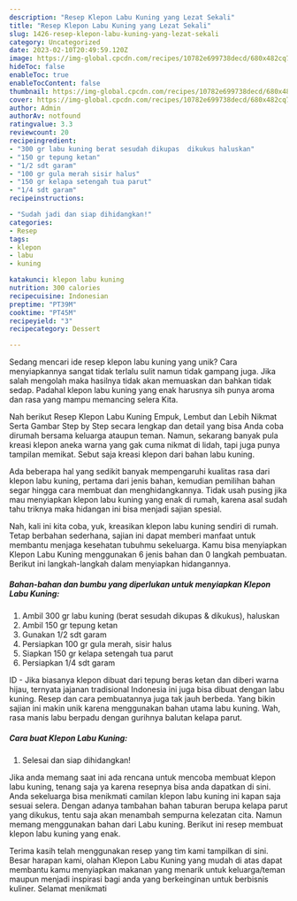 ```yaml
---
description: "Resep Klepon Labu Kuning yang Lezat Sekali"
title: "Resep Klepon Labu Kuning yang Lezat Sekali"
slug: 1426-resep-klepon-labu-kuning-yang-lezat-sekali
category: Uncategorized
date: 2023-02-10T20:49:59.120Z
image: https://img-global.cpcdn.com/recipes/10782e699738decd/680x482cq70/klepon-labu-kuning-foto-resep-utama.jpg
hideToc: false
enableToc: true
enableTocContent: false
thumbnail: https://img-global.cpcdn.com/recipes/10782e699738decd/680x482cq70/klepon-labu-kuning-foto-resep-utama.jpg
cover: https://img-global.cpcdn.com/recipes/10782e699738decd/680x482cq70/klepon-labu-kuning-foto-resep-utama.jpg
author: Admin
authorAv: notfound
ratingvalue: 3.3
reviewcount: 20
recipeingredient:
- "300 gr labu kuning berat sesudah dikupas  dikukus haluskan"
- "150 gr tepung ketan"
- "1/2 sdt garam"
- "100 gr gula merah sisir halus"
- "150 gr kelapa setengah tua parut"
- "1/4 sdt garam"
recipeinstructions:

- "Sudah jadi dan siap dihidangkan!"
categories:
- Resep
tags:
- klepon
- labu
- kuning

katakunci: klepon labu kuning 
nutrition: 300 calories
recipecuisine: Indonesian
preptime: "PT39M"
cooktime: "PT45M"
recipeyield: "3"
recipecategory: Dessert

---
```





Sedang mencari ide resep klepon labu kuning yang unik? Cara menyiapkannya sangat tidak terlalu sulit namun tidak gampang juga. Jika salah mengolah maka hasilnya tidak akan memuaskan dan bahkan tidak sedap. Padahal klepon labu kuning yang enak harusnya sih punya aroma dan rasa yang mampu memancing selera Kita.





Nah berikut Resep Klepon Labu Kuning Empuk, Lembut dan Lebih Nikmat Serta Gambar Step by Step secara lengkap dan detail yang bisa Anda coba dirumah bersama keluarga ataupun teman. Namun, sekarang banyak pula kreasi klepon aneka warna yang gak cuma nikmat di lidah, tapi juga punya tampilan memikat. Sebut saja kreasi klepon dari bahan labu kuning.

Ada beberapa hal yang sedikit banyak mempengaruhi kualitas rasa dari klepon labu kuning, pertama dari jenis bahan, kemudian pemilihan bahan segar hingga cara membuat dan menghidangkannya. Tidak usah pusing jika mau menyiapkan klepon labu kuning yang enak di rumah, karena asal sudah tahu triknya maka hidangan ini bisa menjadi sajian spesial.






Nah, kali ini kita coba, yuk, kreasikan klepon labu kuning sendiri di rumah. Tetap berbahan sederhana, sajian ini dapat memberi manfaat untuk membantu menjaga kesehatan tubuhmu sekeluarga. Kamu bisa menyiapkan Klepon Labu Kuning menggunakan 6 jenis bahan dan 0 langkah pembuatan. Berikut ini langkah-langkah dalam menyiapkan hidangannya.

<!--inarticleads1-->

##### Bahan-bahan dan bumbu yang diperlukan untuk menyiapkan Klepon Labu Kuning:

1. Ambil 300 gr labu kuning (berat sesudah dikupas &amp; dikukus), haluskan
1. Ambil 150 gr tepung ketan
1. Gunakan 1/2 sdt garam
1. Persiapkan 100 gr gula merah, sisir halus
1. Siapkan 150 gr kelapa setengah tua parut
1. Persiapkan 1/4 sdt garam


ID - Jika biasanya klepon dibuat dari tepung beras ketan dan diberi warna hijau, ternyata jajanan tradisional Indonesia ini juga bisa dibuat dengan labu kuning. Resep dan cara pembuatannya juga tak jauh berbeda. Yang bikin sajian ini makin unik karena menggunakan bahan utama labu kuning. Wah, rasa manis labu berpadu dengan gurihnya balutan kelapa parut. 

<!--inarticleads2-->

##### Cara buat Klepon Labu Kuning:


1. Selesai dan siap dihidangkan!

Jika anda memang saat ini ada rencana untuk mencoba membuat klepon labu kuning, tenang saja ya karena resepnya bisa anda dapatkan di sini. Anda sekeluarga bisa menikmati camilan klepon labu kuning ini kapan saja sesuai selera. Dengan adanya tambahan bahan taburan berupa kelapa parut yang dikukus, tentu saja akan menambah sempurna kelezatan cita. Namun memang menggunakan bahan dari Labu kuning. Berikut ini resep membuat klepon labu kuning yang enak. 

Terima kasih telah menggunakan resep yang tim kami tampilkan di sini. Besar harapan kami, olahan Klepon Labu Kuning yang mudah di atas dapat membantu kamu menyiapkan makanan yang menarik untuk keluarga/teman maupun menjadi inspirasi bagi anda yang berkeinginan untuk berbisnis kuliner. Selamat menikmati
